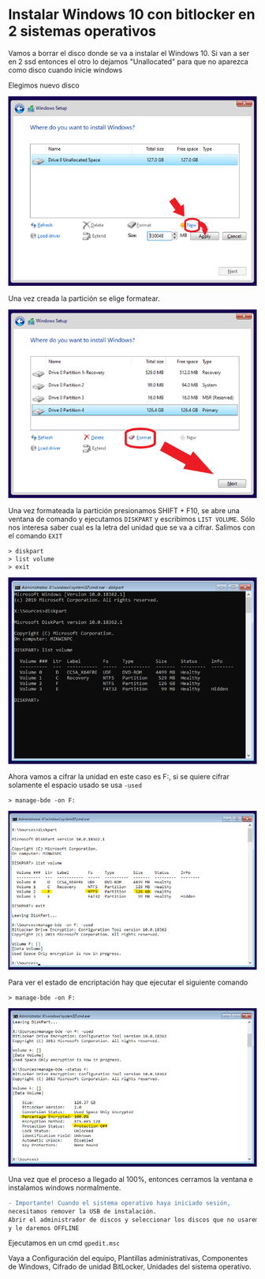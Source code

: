 # Instalar Windows 10 con bitlocker en 2 sistemas operativos

Vamos a borrar el disco donde se va a instalar el Windows 10. Si van a ser en 2 ssd entonces el otro lo dejamos "Unallocated" para que no aparezca como disco cuando inicie windows

Elegimos nuevo disco

![Install](/1.png)

Una vez creada la partición se elige formatear.

![Install](/2.png)

Una vez formateada la partición presionamos SHIFT + F10, se abre una ventana de comando y ejecutamos `DISKPART` y escribimos `LIST VOLUME`. Sólo nos interesa saber cual es la letra del unidad que se va a cifrar. Salimos con el comando `EXIT`
```
> diskpart
> list volume
> exit
```
![Install](/3.png)

Ahora vamos a cifrar la unidad en este caso es F:, si se quiere cifrar solamente el espacio usado se usa `-used`
```
> manage-bde -on F:
```
![Install](/4.png)

Para ver el estado de encriptación hay que ejecutar el siguiente comando
```
> manage-bde -on F:
```
![Install](/5.png)

Una vez que el proceso a llegado al 100%, entonces cerramos la ventana e instalamos windows normalmente.

```diff
- Importante! Cuando el sistema operativo haya iniciado sesión,
necesitamos remover la USB de instalación. 
Abrir el administrador de discos y seleccionar los discos que no usaremos
y le daremos OFFLINE
```

Ejecutamos en un cmd `gpedit.msc`

Vaya a Configuración del equipo, Plantillas administrativas, Componentes de Windows, Cifrado de unidad BitLocker, Unidades del sistema operativo.

